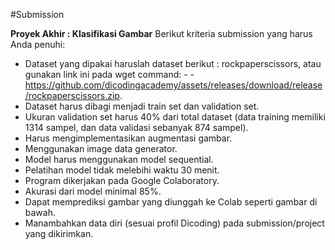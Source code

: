 #Submission

**Proyek Akhir : Klasifikasi Gambar**
Berikut kriteria submission yang harus Anda penuhi:

- Dataset yang dipakai haruslah dataset berikut : rockpaperscissors, atau gunakan link ini pada wget command: - - https://github.com/dicodingacademy/assets/releases/download/release/rockpaperscissors.zip.
- Dataset harus dibagi menjadi train set dan validation set.
- Ukuran validation set harus 40% dari total dataset (data training memiliki 1314 sampel, dan data validasi sebanyak 874 sampel).
- Harus mengimplementasikan augmentasi gambar.
- Menggunakan image data generator.
- Model harus menggunakan model sequential.
- Pelatihan model tidak melebihi waktu 30 menit.
- Program dikerjakan pada Google Colaboratory.
- Akurasi dari model minimal 85%.
- Dapat memprediksi gambar yang diunggah ke Colab seperti gambar di bawah. 
- Manambahkan data diri (sesuai profil Dicoding) pada submission/project yang dikirimkan.
